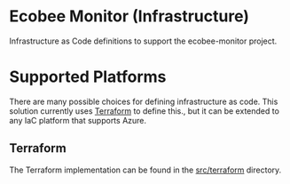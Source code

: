 # Ecobee Monitor (Infrastructure)
Infrastructure as Code definitions to support the ecobee-monitor project.

# Supported Platforms
There are many possible choices for defining infrastructure as code.  This solution currently uses [Terraform](https://www.terraform.io/) to define this., but it can be extended to any IaC platform that supports Azure.

## Terraform
The Terraform implementation can be found in the [src/terraform](src/terraform) directory.

